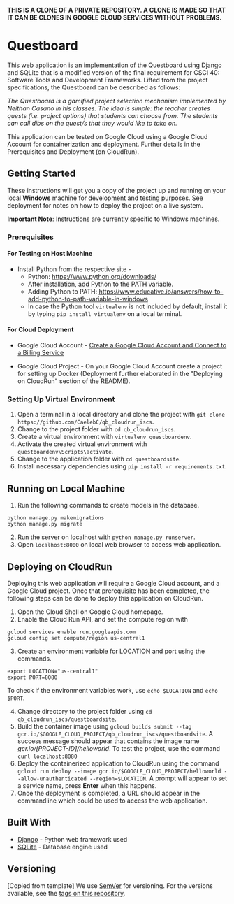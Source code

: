 **THIS IS A CLONE OF A PRIVATE REPOSITORY. A CLONE IS MADE SO THAT IT CAN BE CLONES IN GOOGLE CLOUD SERVICES WITHOUT PROBLEMS.**

# Questboard

This web application is an implementation of the Questboard using Django and SQLite that is a modified version of the final requirement for CSCI 40: Software Tools and Development Frameworks. Lifted from the project specifications, the Questboard can be described as follows:

*The Questboard is a gamified project selection mechanism implemented by Neithan Casano in his classes. The idea is simple: the teacher creates quests (i.e. project options) that students can choose from. The students can call dibs on the quest/s that they would like to take on.*

This application can be tested on Google Cloud using a Google Cloud Account for containerization and deployment. Further details in the Prerequisites and Deployment (on CloudRun).

## Getting Started

These instructions will get you a copy of the project up and running on your local **Windows** machine for development and testing purposes. See deployment for notes on how to deploy the project on a live system.

**Important Note**: Instructions are currently specific to Windows machines.

### Prerequisites

#### For Testing on Host Machine

* Install Python from the respective site -
  * Python: https://www.python.org/downloads/
  * After installation, add Python to the PATH variable.
  * Adding Python to PATH: https://www.educative.io/answers/how-to-add-python-to-path-variable-in-windows
  * In case the Python tool ```virtualenv``` is not included by default, install it by typing ```pip install virtualenv``` on a local terminal.

#### For Cloud Deployment

* Google Cloud Account - [Create a Google Cloud Account and Connect to a Billing Service](https://cloud.google.com/free?utm_source=bing&utm_medium=cpc&utm_campaign=japac-PH-all-en-dr-bkws-all-all-trial-e-dr-1009882&utm_content=text-ad-none-none-DEV_c-CRE_-ADGP_Hybrid%20%7C%20BKWS%20-%20EXA%20%7C%20Txt%20~%20GCP%20~%20General_%20Core%20Brand-KWID_43700071941772138-kwd-74354743788022%3Aloc-149-userloc_145635&utm_term=KW_google%20cloud-ST_google%20cloud&gclid=5a620601f22613efedad65f95fbaf308&gclsrc=3p.ds&) 

* Google Cloud Project - On your Google Cloud Account create a project for setting up Docker (Deployment further elaborated in the "Deploying on CloudRun" section of the README). 

### Setting Up Virtual Environment

1. Open a terminal in a local directory and clone the project with ```git clone https://github.com/CaelebC/qb_cloudrun_iscs```.
2. Change to the project folder with ```cd qb_cloudrun_iscs```.
3. Create a virtual environment with ```virtualenv questboardenv```.
4. Activate the created virtual environment with ```questboardenv\Scripts\activate```.
5. Change to the application folder with ```cd questboardsite```.
5. Install necessary dependencies using ```pip install -r requirements.txt```.

## Running on Local Machine
1. Run the following commands to create models in the database.
```
python manage.py makemigrations
python manage.py migrate
```
2. Run the server on localhost with ```python manage.py runserver```.
3. Open ```localhost:8000``` on local web browser to access web application.

## Deploying on CloudRun

Deploying this web application will require a Google Cloud account, and a Google Cloud project. Once that prerequisite has been completed, the following steps can be done to deploy this application on CloudRun.

1. Open the Cloud Shell on Google Cloud homepage.
2. Enable the Cloud Run API, and set the compute region with 
```
gcloud services enable run.googleapis.com
gcloud config set compute/region us-central1
```
3. Create an environment variable for LOCATION and port using the commands. 
```
export LOCATION="us-central1"
export PORT=8080
```
To check if the environment variables work, use `echo $LOCATION` and `echo $PORT`.

4. Change directory to the project folder using `cd qb_cloudrun_iscs/questboardsite`.
5. Build the container image using `gcloud builds submit --tag gcr.io/$GOOGLE_CLOUD_PROJECT/qb_cloudrun_iscs/questboardsite`. A success message should appear that contains the image name *gcr.io/[PROJECT-ID]/helloworld*. To test the project, use the command `curl localhost:8080`
6. Deploy the containerized application to CloudRun using the command `gcloud run deploy --image gcr.io/$GOOGLE_CLOUD_PROJECT/helloworld --allow-unauthenticated --region=$LOCATION`. A prompt will appear to set a service name, press **Enter** when this happens.
7. Once the deployment is completed, a URL should appear in the commandline which could be used to access the web application.

## Built With

* [Django](https://www.djangoproject.com/) - Python web framework used
* [SQLite](https://www.sqlite.org/index.html) - Database engine used

## Versioning

[Copied from template] We use [SemVer](http://semver.org/) for versioning. For the versions available, see the [tags on this repository](https://github.com/your/project/tags). 

